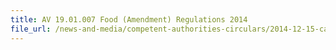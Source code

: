 ```yaml
---
title: AV 19.01.007 Food (Amendment) Regulations 2014 
file_url: /news-and-media/competent-authorities-circulars/2014-12-15-ca.pdf
---
```

